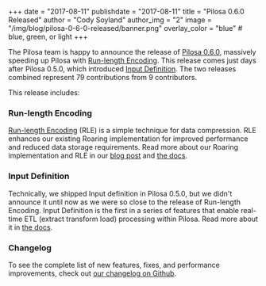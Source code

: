 +++
date = "2017-08-11"
publishdate = "2017-08-11"
title = "Pilosa 0.6.0 Released"
author = "Cody Soyland"
author_img = "2"
image = "/img/blog/pilosa-0-6-0-released/banner.png"
overlay_color = "blue" # blue, green, or light
+++

The Pilosa team is happy to announce the release of [Pilosa 0.6.0](https://github.com/pilosa/pilosa/releases/tag/v0.6.0), massively speeding up Pilosa with [Run-length Encoding](/blog/adding-rle-support/). This release comes just days after Pilosa 0.5.0, which introduced [Input Definition](/docs/input-definition/). The two releases combined represent 79 contributions from 9 contributors.

<!--more-->

This release includes:

### Run-length Encoding

[Run-length Encoding](https://en.wikipedia.org/wiki/Run-length_encoding) (RLE) is a simple technique for data compression. RLE enhances our existing Roaring implementation for improved performance and reduced data storage requirements. Read more about our Roaring implementation and RLE in our [blog post](/blog/adding-rle-support/) and [the docs](/docs/architecture/#roaring-bitmap-storage-format).

### Input Definition

Technically, we shipped Input definition in Pilosa 0.5.0, but we didn't announce it until now as we were so close to the release of Run-length Encoding. Input Definition is the first in a series of features that enable real-time ETL (extract transform load) processing within Pilosa. Read more about it in [the docs](/docs/input-definition/).

### Changelog

To see the complete list of new features, fixes, and performance improvements, check out [our changelog on Github](https://github.com/pilosa/pilosa/blob/master/CHANGELOG.md).
